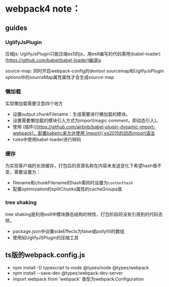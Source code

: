 # webpack4 note：

## guides

### UglifyJsPlugin
压缩js: UglifyJsPlugin只能压缩es5的js，用es6编写的代码需用(babel-loader)[https://github.com/babel/babel-loader]编译js

source-map: 同时开启webpack-config的devtool sourcemap和UglifyJsPlugin options中的sourceMap属性属性才会生成source-map

### 懒加载
实现懒加载需要注意四个地方

- 设置output.chunkFilename：生成需要进行懒加载的模块。
- 设置需要懒加载的模块引入方式为import(magic comment，即动态引入)。
- 使用 (插件)[https://github.com/airbnb/babel-plugin-dynamic-import-webpack]，配置babelrc来允许使用`import()`es2015的动态import语法
- rules中使用babel-loader进行转码

### 缓存
为实现客户端的长效缓存，打包后的资源名称在内容未发送变化下希望hash值不变，需要设置为：

- filename和chunkFilename的hash需同时设置为`contenthash`
- 配置optimization的splitChunks属性的cacheGroups值

### tree shaking
tree shaking是利用es6中模块静态结构的特性，打包阶段将没有引用到的代码去除。

- package.json中设置sideEffects为false或pollyfill的数组
- 使用如UglifyJSPlugin的压缩工具

## ts版的webpack.config.js
- npm install -D typescript ts-node @types/node @types/webpack
- npm install --save-dev @types/webpack-dev-server
- import webpack from 'webpack' 类型为webpack.Configuration